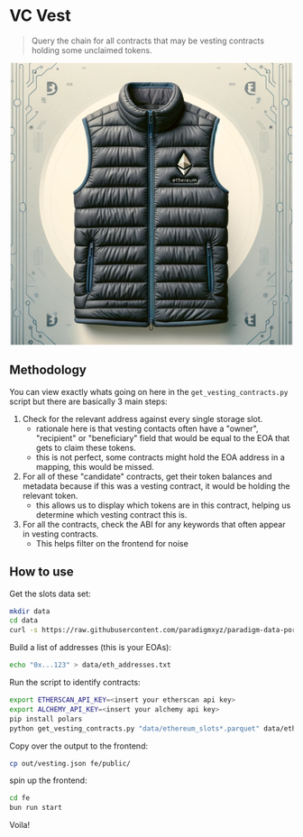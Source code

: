 # VC Vest

> Query the chain for all contracts that may be vesting contracts holding some unclaimed tokens.

<p align="center">
  <img src="./assets/vc-vest1.png" width="500">
</p>


## Methodology

You can view exactly whats going on here in the `get_vesting_contracts.py` script but there are basically 3 main steps:

1. Check for the relevant address against every single storage slot.
     - rationale here is that vesting contacts often have a "owner", "recipient" or "beneficiary" field that would be equal to the EOA that gets to claim these tokens.
     - this is not perfect, some contracts might hold the EOA address in a mapping, this would be missed.
2. For all of these "candidate" contracts, get their token balances and metadata because if this was a vesting contract, it would be holding the relevant token.
    - this allows us to display which tokens are in this contract, helping us determine which vesting contract this is.
3. For all the contracts, check the ABI for any keywords that often appear in vesting contracts.
    - This helps filter on the frontend for noise

## How to use

Get the slots data set:

``` bash
mkdir data
cd data
curl -s https://raw.githubusercontent.com/paradigmxyz/paradigm-data-portal/main/datasets/ethereum_slots/README.md | grep -oE "https://datasets.*parquet" | aria2c -i -    
```

Build a list of addresses (this is your EOAs):

``` bash
echo "0x...123" > data/eth_addresses.txt
```

Run the script to identify contracts:

``` bash
export ETHERSCAN_API_KEY=<insert your etherscan api key>
export ALCHEMY_API_KEY=<insert your alchemy api key>
pip install polars
python get_vesting_contracts.py "data/ethereum_slots*.parquet" data/eth_addresses.txt
```

Copy over the output to the frontend:

``` bash
cp out/vesting.json fe/public/
```

spin up the frontend:

``` bash
cd fe
bun run start
```

Voila!
